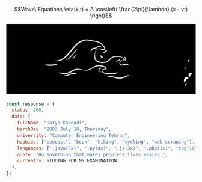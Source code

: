 ```math
Wave\ Equation:\ \eta(x,t) = A \cos\left( \frac{2\pi}{\lambda} (x - vt) \right)
```
![header image](https://github.com/Darya-Kaboodi/Darya-Kaboodi/blob/main/D_K.gif?raw=true)

```js
const response = {
  status: 200,
  data: {
    fullName: "Darya Kaboodi",
    birthDay: "2003 July 10, Thursday",
    university: "Computer Engineering Tehran",
    hobbies: ["podcast", "book", "hiking", "cycling", "web scraping"],
    languages: [".java(5x)", ".py(4x)", ".js(3x)", ".php(1x)", "cpp(1x)"],
    quote: "Do something that makes people's lives easier.",
    currently: STUDING_FOR_MS_EXAMINATION
  },
};
```

